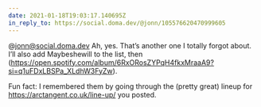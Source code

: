 ```yaml
---
date: 2021-01-18T19:03:17.140695Z
in_reply_to: https://social.doma.dev/@jonn/105576620470999605
---
```

@jonn@social.doma.dev Ah, yes. That’s another one I totally forgot about. I’ll also add Maybeshewill to the list, then (https://open.spotify.com/album/6RxORosZYPqH4fkxMraaA9?si=q1uFDxLBSPa_XLdhW3FyZw).

Fun fact: I remembered them by going through the (pretty great) lineup for https://arctangent.co.uk/line-up/ you posted.

